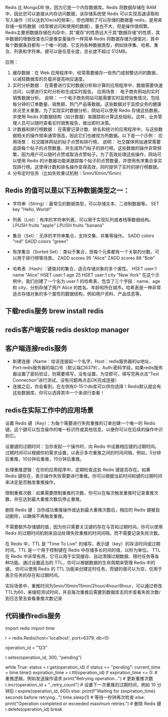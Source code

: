 Redis 比 MongoDB 快，因为它是一个内存数据库。Redis 将数据存储在 RAM 中，因此您可以直接从内存访问数据，该存储系统使 Redis 可以实现高速读取和写入操作（可以达到10w/s的频率），但也限制了可以存储的数据量
redis，是用来存储一些热数据（经常被访问和使用的数据），量也不大，但是操作很频繁。
Redis主要把数据存储在内存中，其“缓存”的性质远大于其“数据存储“的性质，其中数据的增删改查也只是像变量操作一样简单
Redis 将数据存储为键值对，其中每个数据条目都有一个唯一的键。它支持各种数据类型，例如排序集、哈希、集合、列表和字符串。键可以是任意长度，总长度不超过 512MB。

应用：
1. 缓存数据：在 Web 应用程序中，经常需要缓存一些热门或频繁访问的数据，以减轻数据库的负载并提高响应速度。
2. 实时分析数据：
在需要进行实时数据分析和计算的应用程序中，数据需要快速访问，以便进行实时分析和生成实时报告。
应用场景： 电子商务网站的实时销售数据分析。
说明： 一个电子商务网站可能需要实时监控销售情况，包括每分钟的订单数量、销售额、热门产品等数据。这些数据对于监控业务的健康状况至关重要。为了实现实时数据分析，网站可以使用 Redis 存储这些数据，并使用 Redis 的数据结构（如计数器）来跟踪和计算这些指标。这样，业务管理人员可以随时查看实时销售报告，做出即时决策。
3. 计数器和排行榜数据：
在需要记录计数、排名和统计的应用程序中，与这些数据相关的操作频率通常很高，因此它们也被视为热数据。以下是一个示例：
应用场景： 社交媒体网站的帖子点赞和排行榜。
说明： 社交媒体网站通常需要追踪每个帖子的点赞数量，并生成热门帖子的排行榜。这些数据的操作非常频繁，因为用户可以随时点赞或取消点赞帖子。为了高效处理这些操作，网站可以使用 Redis 的计数器功能来跟踪每个帖子的点赞数量，并使用有序集合来实现排行榜。这使得计数和排名操作变得高效，同时提供了实时的排行榜数据。
4. 分布定时任务（比如失败重试机制：5min/10min/15min）



## Redis 的值可以是以下五种数据类型之一：
- 字符串（String）：最常见的数据类型，可以存储文本、二进制数据等。
SET key "Hello, World!"

- 列表（List）：有序的字符串列表，可以用于实现队列或者栈等数据结构。
LPUSH fruits "apple"
LPUSH fruits "banana"

- 集合（Set）：无序的字符串集合，支持交集、并集等操作。
SADD colors "red"
SADD colors "green"

- 有序集合（Sorted Set）：类似于集合，但每个元素都有一个关联的分数，可以用于排行榜等场景。
ZADD scores 95 "Alice"
ZADD scores 88 "Bob"

- 哈希表（Hash）：键值对的集合，适合存储对象的多个属性。
HSET user:1 name "Alice"
HSET user:1 age 25
HSET user:1 city "New York"
在这个示例中，我们创建了一个名为 user:1 的哈希表，包含了三个字段：name、age 和 city，分别存储了用户 Alice 的姓名、年龄和所在城市。哈希表是一种非常适合存储对象的多个属性的数据结构，例如用户资料、产品信息等。

## 下载redis服务 brew install redis
## redis客户端安装 redis desktop manager
## 客户端连接redis服务
- 新建连接（Name：给该连接起一个名字，Host：redis服务器的ip地址，Port:redis服务器的端口号（默认端口6379），Auth:密码字段，如果redis服务器设置了密码验证，则需要填写，没有设置，为空即可，填写完再点击”Test Connection"进行测试，没有问题再点击OK完成连接）
- 连接之后，你会看到，在左侧有0-15个db库可以供你选择！Redis默认就会有这些数据库，你可以选择其中一个来进行查看！
## redis在实际工作中的应用场景
设置 Redis 键（Key）：为每个需要进行失败重推的订单创建一个唯一的 Redis 键。这个键可以包含操作的唯一标识符或其他信息，以便你可以在后续的操作中识别它。

设置键的过期时间：当你发起一个操作时，向 Redis 中设置相应键的过期时间。过期时间可以根据你的需求设置，以表示多次重推之间的时间间隔，例如，5分钟后重推，10分钟后重推，15分钟后重推。

处理重推逻辑：在你的应用程序中，定期检查这些 Redis 键是否存在。如果 Redis 键存在，表示操作失败需要进行重推。你可以根据当前时间和键的过期时间来决定是否触发重推操作。

限制重推次数：如果需要限制重推的次数，你可以在每次触发重推时记录重推次数，并在达到最大重推次数后停止重推。

删除 Redis 键：当你成功重推操作或达到最大重推次数后，相应的 Redis 键被自动删除，以确保不再触发重推。

不需要额外存储键的值，因为你只需要关注键的存在与否和过期时间。你可以使用 Redis 的过期时间机制来自动处理失败重推的时间间隔，而不需要记录失败次数。

在 Redis 中，TTL 是 "Time To Live" 的缩写，表示键（key）的存活时间或过期时间。TTL 是一个用于控制键在 Redis 中存储多长时间的值，以秒为单位。
TTL 在 Redis 中非常有用，它可以用于实现缓存、自动清理过期数据、限时任务等各种功能。通过设置适当的 TTL，你可以根据数据的生命周期来管理 Redis 中的键。
你可以使用 Redis 的 TTL 功能来创建定时任务，而键的值可以为空，仅用于表示任务的存在和过期时间。

实际场景中，重推时间为5min/10min/15min/2hour/4hour/6hour，可以通过修改TTL为60，来缩短测试时间，并且每次重推后需要到数据库去同步查看失败次数/到日志里去查看重推次数记录

## 代码操作redis服务
import redis
import time

<!-- 连接到 Redis-->
r = redis.Redis(host='localhost', port=6379, db=0)

<!-- 假设操作标识符为 "operation_id"-->
operation_id = "123"

 <!--设置 Redis 键的过期时间，例如 5 分钟后触发重推-->
r.setex(operation_id, 300, "pending")

 <!--处理重推逻辑-->
while True:
    status = r.get(operation_id)
    if status == "pending":
        current_time = time.time()
        expiration_time = r.ttl(operation_id)
        if expiration_time <= 0:
            # 重推逻辑，例如发送操作请求
            print("Retrying operation...")
            # 更新重推次数
            r.incr(operation_id + "_retry_count")
            # 设置下一次重推的过期时间，例如 10 分钟后
            r.expire(operation_id, 600)
        else:
            print(f"Waiting for {expiration_time} seconds before retrying...")
        time.sleep(1)  # 等待一秒钟再次检查
    else:
        print("Operation completed or exceeded maximum retries.")
        # 删除 Redis 键
        r.delete(operation_id)
        break


